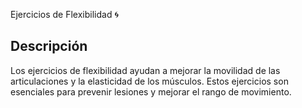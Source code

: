 Ejercicios de Flexibilidad :cyclone:
## Descripción
Los ejercicios de flexibilidad ayudan a mejorar la movilidad de las articulaciones y la elasticidad de los músculos. Estos ejercicios son esenciales para prevenir lesiones y mejorar el rango de movimiento.
